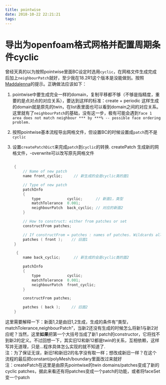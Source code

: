 ```yaml
---
title: pointwise
date: 2018-10-22 22:21:21
tags:
---
```


# 导出为openfoam格式网格并配置周期条件cyclic

曾经天真的以为按照pointwise里面BC设定时选用`cyclic`，在网格文件生成完成后加上`neighbourPatch`就好，至少我在18.2R1这个版本是没能做到。按照[Maddalenna](https://www.cfd-online.com/Forums/openfoam-meshing/61596-cyclic-bcs-pointwiseopenfoam-export.html)的提示。正确做法应该如下：   
1. pointwise中要生成完全一样的domain，复制平移都不够（不够是指精度，重要的是点对点的对应关系），要达到这样的标准：create + periodic 这样生成的domain就是原先的twin，在list表里面也可以看到domain之间的对应关系。这里就有了`neighbourPatch`的基础，没有这一步，极有可能会遇到`face 1 area does not match neighbour *** by ***% -- possible face ordering problem.`

2. 按照pointwise基本流程导出网格文件，但设置BC的时候设置成`patch`而不是`cyclic`

3. 设置`createPatchDict`来完成`patch`到`cyclic`的转换. createPatch 生成新的网格文件，-overwrite可以改写原先网格文件

```cpp

    {
        // Name of new patch
        name front_cyclic;     // 新生成的会是cyclic类的面1

        // Type of new patch
        patchInfo
        {
            type            cyclic;      // 新面1，类型
            matchTolerance  0.001;
            neighbourPatch  back_cyclic; // 对应的新面2
        }

        // How to construct: either from patches or set
        constructFrom patches;

        // If constructFrom = patches : names of patches. Wildcards allowed.
        patches ( front );    // 旧面1
    }

     {
        name back_cyclic;      // 新生成的会是cyclic类的面2

        patchInfo
        {
            type            cyclic;
            matchTolerance  0.001;
            neighbourPatch  front_cyclic;
        }

        constructFrom patches;

        patches ( back );     // 旧面2
    }

```
这里需要解释一下：新面1,2是由旧1,2生成，生成的条件有“类型，matchTolerance,neighbourPatch”，当新2还没有生成的时候怎么将新1与新2对应呢？当然，这里**如果**把第一个大括号当成了新1 patch的constructor，它将找不到新2的定义。不过回想一下，其实旧12和新12都是twin的关系，互相依赖，这样写并无道理，只是...程序具体怎么实现的就不知道了.   
注：为了保证无误，新旧1和新旧2的名字没有取一样；想改成新旧一样？在这个流程的最后把constant/polyMesh/boundary里面改过来就好   
注：createPatch在这里是由原先pointwise的twin domains/patches变成了新的cyclic patches，据此来看还有将patches变成一个patch的功能，或者将faceSet变一个patch
